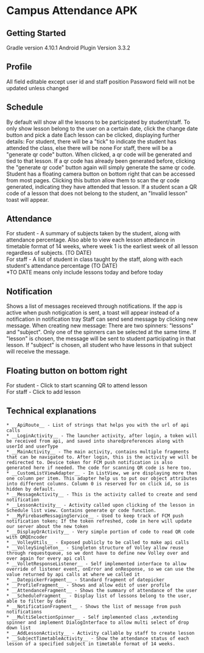 # Campus Attendance APK


## Getting Started

Gradle version 4.10.1
Android Plugin Version 3.3.2

## Profile

All field editable except user id and staff position
Password field will not be updated unless changed

## Schedule

By default will show all the lessons to be participated by student/staff.
To only show lesson belong to the user on a certain date, click the change date button and pick a date
Each lesson can be clicked, displaying further details:
    For student, there will be a "tick" to indicate the student has attended the class, else there will be none
    For staff, there will be a "generate qr code" button. When clicked, a qr code will be generated and tied to that lesson. If a qr code has already been generated before, clicking the "generate qr code" button again will simply generate the same qr code.
    Student has a floating camera button on bottom right that can be accessed from most pages. Clicking this button allow them to scan the qr code generated, indicating they have attended that lesson. If a student scan a QR code of a lesson that does not belong to the student, an "Invalid lesson" toast will appear.

## Attendance

For student - A summary of subjects taken by the student, along with attendance percentage. Also able to view each lesson attedance in timetable format of 14 weeks, where week 1 is the earliest week of all lesson regardless of subjects. (TO DATE)  
For staff - A list of student in class taught by the staff, along with each student's attendance percentage (TO DATE)  
*TO DATE means only include lessons today and before today

## Notification

Shows a list of messages receieved through notifications. If the app is active when push notigication is sent, a toast will appear instead of a notification in notification tray
Staff can send send message by clicking new message.
When creating new message:
There are two spinners: "lessons" and "subject". Only one of the spinners can be selected at the same time. If "lesson" is chosen, the message will be sent to student participating in that lesson. If "subject" is chosen, all student who have lessons in that subject will receive the message.

## Floating button on bottom right
For student - Click to start scanning QR to attend lesson  
For staff - Click to add lesson  

## Technical explanations
    * __ApiRoute__ - List of strings that helps you with the url of api calls
    * __LoginActivity__ - The launcher activity, after login, a token will be received from api, and saved into sharedpreferences along with userId and userType
    * __MainActivity__ - The main activity, contains multiple fragments that can be navigated to. After login, this is the activity we will be redirected to. Device token for FCM push notification is also generated here if needed. The code for scanning QR code is here too.
    * __CustomListViewAdapter__ - In ListView, we are displaying more than one column per item. This adapter help us to put our object attributes into different columns. Column 0 is reserved for on click id, so is hidden by default.  
    * __MessageActivity__ - This is the activity called to create and send notification 
    * __LessonActivity__ - Activity called upon clicking of the lesson in Schedule list view. Contains generate qr code function.
    * __MyFirebaseMessagingService__ - Used to keep track of FCM push notification token; If the token refreshed, code in here will update our server about the new token
    * __DisplayQrActivity__ - Very simple portion of code to read QR code with QRQEncoder
    * __VolleyUtils__ - Exposed publicly to be called to make api calls
    * __VolleySingleton__ - Singleton structure of Volley allow reuse through requestqueue, so we dont have to define new Volley over and over again for every api call
    * __VolletResponseListener__ - Self implemented interface to allow override of listener event, onError and onResponse, so we can use the value returned by api calls at where we called it
    * __DatepickerFragment__ - Standard fragment of datepicker
    * __ProfileFragment__ - Shows and allow edit of user profile
    * __AttendanceFragment__ - Shows the summary of attendance of the user
    * __ScheduleFragment__ - Display list of lessons belong to the user, able to filter by date
    * __NotificationFragment__ - Shows the list of message from push notifications
    * __MultiSelectionSpinner__ - Self implemented class ,extending spinner and implement DialogInterface to allow multi select of drop down list
    * __AddLessonActivity__ - Activity callable by staff to create lesson
    * __SubjectTimetableActivity__ - Show the attendance status of each lesson of a specified subject in timetable format of 14 weeks.
    
